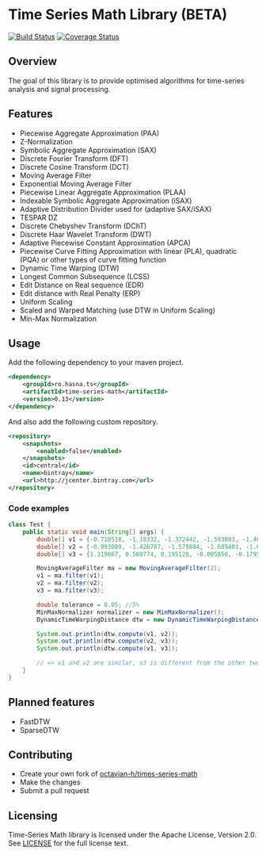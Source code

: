 # Time Series Math Library (BETA) #

[![Build Status](https://img.shields.io/travis/octavian-h/time-series-math/master.svg)](https://travis-ci.org/octavian-h/time-series-math)
[![Coverage Status](https://img.shields.io/coveralls/octavian-h/time-series-math/master.svg)](https://coveralls.io/github/octavian-h/time-series-math?branch=master)

## Overview ##
The goal of this library is to provide optimised algorithms for time-series analysis and signal processing.

## Features ##

* Piecewise Aggregate Approximation (PAA)
* Z-Normalization
* Symbolic Aggregate Approximation (SAX)
* Discrete Fourier Transform (DFT)
* Discrete Cosine Transform (DCT)
* Moving Average Filter
* Exponential Moving Average Filter
* Piecewise Linear Aggregate Approximation (PLAA)
* Indexable Symbolic Aggregate Approximation (iSAX)
* Adaptive Distribution Divider used for (adaptive SAX/iSAX)
* TESPAR DZ
* Discrete Chebyshev Transform (DChT)
* Discrete Haar Wavelet Transform (DWT)
* Adaptive Piecewise Constant Approximation (APCA)
* Piecewise Curve Fitting Approximation with linear (PLA), quadratic (PQA) or other types of curve fitting function
* Dynamic Time Warping (DTW)
* Longest Common Subsequence (LCSS)
* Edit Distance on Real sequence (EDR)
* Edit distance with Real Penalty (ERP)
* Uniform Scaling
* Scaled and Warped Matching (use DTW in Uniform Scaling)
* Min-Max Normalization

## Usage ##
Add the following dependency to your maven project.
```xml
<dependency>
    <groupId>ro.hasna.ts</groupId>
    <artifactId>time-series-math</artifactId>
    <version>0.13</version>
</dependency>
```

And also add the following custom repository.
```xml
<repository>
    <snapshots>
        <enabled>false</enabled>
    </snapshots>
    <id>central</id>
    <name>bintray</name>
    <url>http://jcenter.bintray.com</url>
</repository>
```

### Code examples ###

```java
class Test {
    public static void main(String[] args) {
        double[] v1 = {-0.710518, -1.18332, -1.372442, -1.593083, -1.467002, -1.372442, -1.08876, 0.045967, 0.928532, 1.086133, 1.275254, 0.960052, 0.61333, 0.014447, -0.647477, -0.269235, -0.206195, 0.61333, 1.369815, 1.464375, 1.054613, 0.58181, 0.172048, -0.269235};
        double[] v2 = {-0.993009, -1.426787, -1.579884, -1.605401, -1.630917, -1.375754, -1.018526, -0.355102, 0.716583, 1.201393, 1.124844, 1.048295, 0.793132, 0.46142, 0.486936, 0.563485, 0.614518, 0.308322, 0.257289, 1.099327, 1.048295, 0.691066, -0.048906, -0.380618};
        double[] v3 = {1.319067, 0.569774, 0.195128, -0.085856, -0.179518, -0.27318, -0.085856, -1.397118, -1.116134, -0.741487, 0.007805, -0.085856, 0.007805, -0.460503, -0.554164, -0.741487, -0.741487, -0.741487, -1.116134, -0.460503, 0.476113, 2.349344, 2.255683, 1.600052};

        MovingAverageFilter ma = new MovingAverageFilter(2);
        v1 = ma.filter(v1);
        v2 = ma.filter(v2);
        v3 = ma.filter(v3);

        double tolerance = 0.05; //5%
        MinMaxNormalizer normalizer = new MinMaxNormalizer();
        DynamicTimeWarpingDistance dtw = new DynamicTimeWarpingDistance(tolerance, normalizer);

        System.out.println(dtw.compute(v1, v2));
        System.out.println(dtw.compute(v2, v3));
        System.out.println(dtw.compute(v1, v3));

        // => v1 and v2 are similar, v3 is different from the other two
    }
}
```

## Planned features ##

* FastDTW
* SparseDTW

## Contributing ##

* Create your own fork of [octavian-h/times-series-math](https://github.com/octavian-h/time-series-math)
* Make the changes
* Submit a pull request

## Licensing ##
Time-Series Math library is licensed under the Apache License, Version 2.0.
See [LICENSE](LICENSE.txt) for the full license text. 
